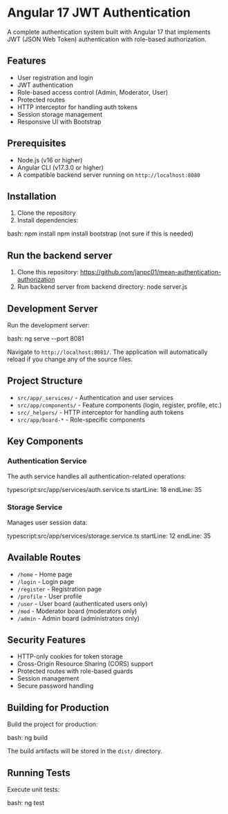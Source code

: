 # Angular 17 JWT Authentication

A complete authentication system built with Angular 17 that implements JWT (JSON Web Token) authentication with role-based authorization.

## Features

- User registration and login
- JWT authentication
- Role-based access control (Admin, Moderator, User)
- Protected routes
- HTTP interceptor for handling auth tokens
- Session storage management
- Responsive UI with Bootstrap

## Prerequisites

- Node.js (v16 or higher)
- Angular CLI (v17.3.0 or higher)
- A compatible backend server running on `http://localhost:8080`

## Installation

1. Clone the repository
2. Install dependencies:

bash:
npm install
npm install bootstrap (not sure if this is needed)

## Run the backend server

1. Clone this repository: https://github.com/janpc01/mean-authentication-authorization
2. Run backend server from backend directory: node server.js

## Development Server

Run the development server:

bash:
ng serve --port 8081

Navigate to `http://localhost:8081/`. The application will automatically reload if you change any of the source files.

## Project Structure

- `src/app/_services/` - Authentication and user services
- `src/app/components/` - Feature components (login, register, profile, etc.)
- `src/_helpers/` - HTTP interceptor for handling auth tokens
- `src/app/board-*` - Role-specific components

## Key Components

### Authentication Service
The auth service handles all authentication-related operations:

typescript:src/app/services/auth.service.ts
startLine: 18
endLine: 35

### Storage Service
Manages user session data:

typescript:src/app/services/storage.service.ts
startLine: 12
endLine: 35

## Available Routes

- `/home` - Home page
- `/login` - Login page
- `/register` - Registration page
- `/profile` - User profile
- `/user` - User board (authenticated users only)
- `/mod` - Moderator board (moderators only)
- `/admin` - Admin board (administrators only)

## Security Features

- HTTP-only cookies for token storage
- Cross-Origin Resource Sharing (CORS) support
- Protected routes with role-based guards
- Session management
- Secure password handling

## Building for Production

Build the project for production:

bash:
ng build


The build artifacts will be stored in the `dist/` directory.

## Running Tests

Execute unit tests:

bash:
ng test
